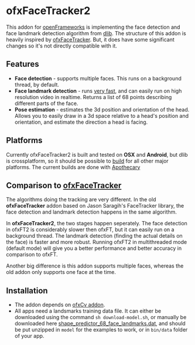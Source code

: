 # ofxFaceTracker2
This addon for [openFrameworks](http://openframeworks.cc) is implementing the face detection and face landmark detection algorithm from [dlib](http://dlib.net/). 
The structure of this addon is heavily inspired by [ofxFaceTracker](https://github.com/kylemcdonald/ofxFaceTracker). But, it does have some significant changes so it's not directly compatible with it. 

## Features
- **Face detection** - supports multiple faces. This runs on a background thread, by default. 
- **Face landmark detection** - runs [very fast](http://blog.dlib.net/2014/08/real-time-face-pose-estimation.html), and can easily run on high resolution video in realtime. Returns a list of 68 points describing different parts of the face.
- **Pose estimation** - estimates the 3d position and orientation of the head. Allows you to easily draw in a 3d space relative to a head's position and orientation, and estimate the direction a head is facing. 

## Platforms
Currently ofxFaceTracker2 is built and tested on **OSX** and **Android**, but dlib is crossplatform, so it should be possible to [build](http://dlib.net/compile.html) for all other major platforms. The current builds are done with [Apothecary](https://github.com/openframeworks/openFrameworks/tree/master/scripts/apothecary)

## Comparison to [ofxFaceTracker](https://github.com/kylemcdonald/ofxFaceTracker)
The algorithms doing the tracking are very different. In the old **ofxFaceTracker** addon based on Jason Saragih's FaceTracker library, the face detection and landmark detection happens in the same algorithm. 

In **ofxFaceTracker2**, the two stages happen seperately. The face detection in ofxFT2 is considerably slower then ofxFT, but it can easily run on a background thread. The landmark detection (finding the actual details on the face) is faster and more robust. Running ofxFT2 in multithreaded mode (default mode) will give you a better performance and better accuracy in comparison to ofxFT.

Another big difference is this addon supports multiple faces, whereas the old addon only supports one face at the time. 

## Installation
- The addon depends on [ofxCv addon](https://github.com/kylemcdonald/ofxCv).
- All apps need a landsmarks training data file. It can either be downloaded using the command `sh download-model.sh`, or manually be downloaded here [shape_predictor_68_face_landmarks.dat](http://sourceforge.net/projects/dclib/files/dlib/v18.10/shape_predictor_68_face_landmarks.dat.bz2), and should be put unzipped in `model` for the examples to work, or in `bin/data` folder of your app. 

